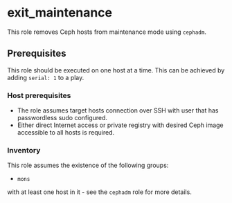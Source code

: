 # exit_maintenance

This role removes Ceph hosts from maintenance mode using `cephadm`.

## Prerequisites

This role should be executed on one host at a time. This can be achieved by
adding `serial: 1` to a play.

### Host prerequisites

* The role assumes target hosts connection over SSH with user that has passwordless sudo configured.
* Either direct Internet access or private registry with desired Ceph image accessible to all hosts is required.

### Inventory

This role assumes the existence of the following groups:

* `mons`

with at least one host in it - see the `cephadm` role for more details.

